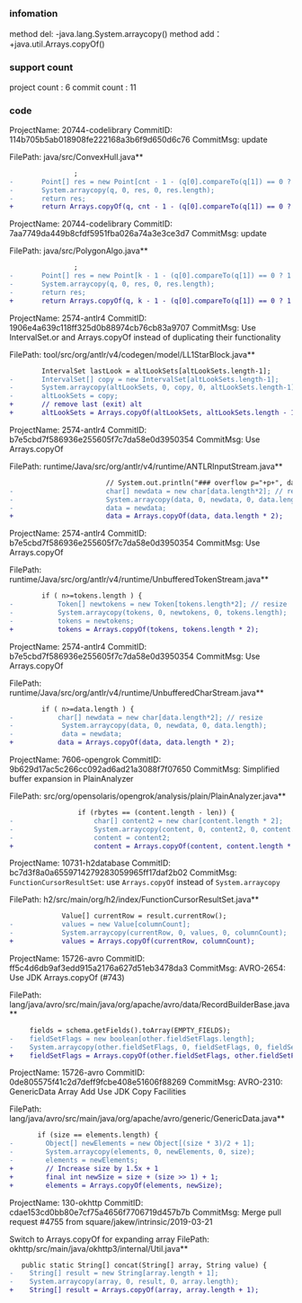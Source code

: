 ###  infomation 
method del:
-java.lang.System.arraycopy()
method add：
+java.util.Arrays.copyOf()
###  support count
project count : 6
commit count : 11
###  code
ProjectName: 20744-codelibrary
CommitID: 114b705b5ab018908fe222168a3b6f9d650d6c76
CommitMsg: update

FilePath: java/src/ConvexHull.java**
```diff
 				;
-		Point[] res = new Point[cnt - 1 - (q[0].compareTo(q[1]) == 0 ? 1 : 0)];
-		System.arraycopy(q, 0, res, 0, res.length);
-		return res;
+		return Arrays.copyOf(q, cnt - 1 - (q[0].compareTo(q[1]) == 0 ? 1 : 0));
```
ProjectName: 20744-codelibrary
CommitID: 7aa7749da449b8cfdf5951fba026a74a3e3ce3d7
CommitMsg: update

FilePath: java/src/PolygonAlgo.java**
```diff
 				;
-		Point[] res = new Point[k - 1 - (q[0].compareTo(q[1]) == 0 ? 1 : 0)];
-		System.arraycopy(q, 0, res, 0, res.length);
-		return res;
+		return Arrays.copyOf(q, k - 1 - (q[0].compareTo(q[1]) == 0 ? 1 : 0));
```
ProjectName: 2574-antlr4
CommitID: 1906e4a639c118ff325d0b88974cb76cb83a9707
CommitMsg: Use IntervalSet.or and Arrays.copyOf instead of duplicating their functionality

FilePath: tool/src/org/antlr/v4/codegen/model/LL1StarBlock.java**
```diff
 		IntervalSet lastLook = altLookSets[altLookSets.length-1];
-		IntervalSet[] copy = new IntervalSet[altLookSets.length-1];
-		System.arraycopy(altLookSets, 0, copy, 0, altLookSets.length-1); // remove last (exit) alt
-		altLookSets = copy;
+		// remove last (exit) alt
+		altLookSets = Arrays.copyOf(altLookSets, altLookSets.length - 1);
```
ProjectName: 2574-antlr4
CommitID: b7e5cbd7f586936e255605f7c7da58e0d3950354
CommitMsg: Use Arrays.copyOf

FilePath: runtime/Java/src/org/antlr/v4/runtime/ANTLRInputStream.java**
```diff
    					// System.out.println("### overflow p="+p+", data.length="+data.length);
-   					char[] newdata = new char[data.length*2]; // resize
-   					System.arraycopy(data, 0, newdata, 0, data.length);
-   					data = newdata;
+   					data = Arrays.copyOf(data, data.length * 2);
```
ProjectName: 2574-antlr4
CommitID: b7e5cbd7f586936e255605f7c7da58e0d3950354
CommitMsg: Use Arrays.copyOf

FilePath: runtime/Java/src/org/antlr/v4/runtime/UnbufferedTokenStream.java**
```diff
 		if ( n>=tokens.length ) {
-			Token[] newtokens = new Token[tokens.length*2]; // resize
-			System.arraycopy(tokens, 0, newtokens, 0, tokens.length);
-			tokens = newtokens;
+			tokens = Arrays.copyOf(tokens, tokens.length * 2);
```
ProjectName: 2574-antlr4
CommitID: b7e5cbd7f586936e255605f7c7da58e0d3950354
CommitMsg: Use Arrays.copyOf

FilePath: runtime/Java/src/org/antlr/v4/runtime/UnbufferedCharStream.java**
```diff
 		if ( n>=data.length ) {
-			char[] newdata = new char[data.length*2]; // resize
-            System.arraycopy(data, 0, newdata, 0, data.length);
-            data = newdata;
+			data = Arrays.copyOf(data, data.length * 2);
```
ProjectName: 7606-opengrok
CommitID: 9b629d17ac5c266cc092ad6ad21a3088f7f07650
CommitMsg: Simplified buffer expansion in PlainAnalyzer

FilePath: src/org/opensolaris/opengrok/analysis/plain/PlainAnalyzer.java**
```diff
                 if (rbytes == (content.length - len)) {
-                    char[] content2 = new char[content.length * 2];
-                    System.arraycopy(content, 0, content2, 0, content.length);
-                    content = content2;
+                    content = Arrays.copyOf(content, content.length * 2);
```
ProjectName: 10731-h2database
CommitID: bc7d3f8a0a6559714279283059965ff17daf2b02
CommitMsg: `FunctionCursorResultSet`: use `Arrays.copyOf` instead of `System.arraycopy`

FilePath: h2/src/main/org/h2/index/FunctionCursorResultSet.java**
```diff
             Value[] currentRow = result.currentRow();
-            values = new Value[columnCount];
-            System.arraycopy(currentRow, 0, values, 0, columnCount);
+            values = Arrays.copyOf(currentRow, columnCount);
```
ProjectName: 15726-avro
CommitID: ff5c4d6db9af3edd915a2176a627d51eb3478da3
CommitMsg: AVRO-2654: Use JDK Arrays.copyOf (#743)


FilePath: lang/java/avro/src/main/java/org/apache/avro/data/RecordBuilderBase.java**
```diff
     fields = schema.getFields().toArray(EMPTY_FIELDS);
-    fieldSetFlags = new boolean[other.fieldSetFlags.length];
-    System.arraycopy(other.fieldSetFlags, 0, fieldSetFlags, 0, fieldSetFlags.length);
+    fieldSetFlags = Arrays.copyOf(other.fieldSetFlags, other.fieldSetFlags.length);
```
ProjectName: 15726-avro
CommitID: 0de805575f41c2d7deff9fcbe408e51606f88269
CommitMsg: AVRO-2310: GenericData Array Add Use JDK Copy Facilities

FilePath: lang/java/avro/src/main/java/org/apache/avro/generic/GenericData.java**
```diff
       if (size == elements.length) {
-        Object[] newElements = new Object[(size * 3)/2 + 1];
-        System.arraycopy(elements, 0, newElements, 0, size);
-        elements = newElements;
+        // Increase size by 1.5x + 1
+        final int newSize = size + (size >> 1) + 1;
+        elements = Arrays.copyOf(elements, newSize);
```
ProjectName: 130-okhttp
CommitID: cdae153cd0bb80e7cf75a4656f7706719d457b7b
CommitMsg: Merge pull request #4755 from square/jakew/intrinsic/2019-03-21

Switch to Arrays.copyOf for expanding array
FilePath: okhttp/src/main/java/okhttp3/internal/Util.java**
```diff
   public static String[] concat(String[] array, String value) {
-    String[] result = new String[array.length + 1];
-    System.arraycopy(array, 0, result, 0, array.length);
+    String[] result = Arrays.copyOf(array, array.length + 1);
```
